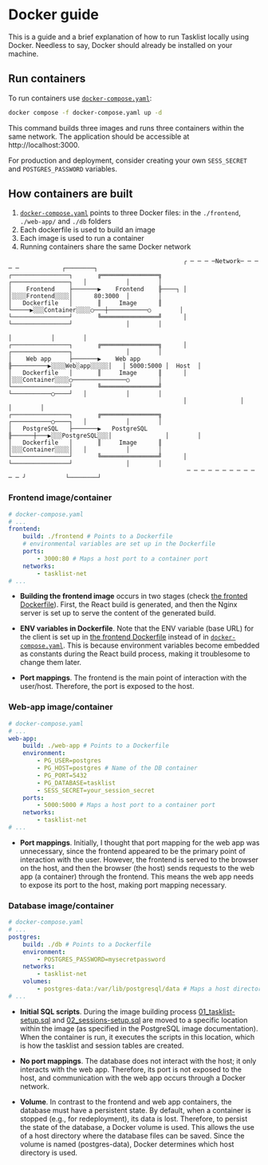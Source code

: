 # Docker guide

This is a guide and a brief explanation of how to run Tasklist locally using Docker. Needless to say, Docker should already be installed on your machine.

## Run containers

To run containers use [`docker-compose.yaml`](../docker-compose.yaml):

```bash
docker compose -f docker-compose.yaml up -d
```
This command builds three images and runs three containers within the same network. The application should be accessible at http://localhost:3000.

For production and deployment, consider creating your own `SESS_SECRET` and `POSTGRES_PASSWORD` variables.

## How containers are built

1. [`docker-compose.yaml`](../docker-compose.yaml) points to three Docker files: in the `./frontend`, `./web-app/` and `./db` folders
1. Each dockerfile is used to build an image
1. Each image is used to run a container
1. Running containers share the same Docker network

```plain text
                                                 ╭ ─ ─ ─ ─Network─ ─ ─ ─ ─            ┌────────┐
┌────────────────┐       ╔════════════════╗          ┌────────────────┐   │           │        │
│    Frontend    ├───────▶    Frontend    ╟────┐ │   │░░░░Frontend░░░░│      80:3000  │        │
│   Dockerfile   │       ║     Image      ║    └─────▶░░░Container░░░░○───┼───────────○        │
└────────────────┘       ╚════════════════╝      │   └────────────────┘               │        │
                                                                          │           │        │
┌────────────────┐       ╔════════════════╗      │   ┌────────────────┐               │        │
│    Web app     ├───────▶    Web app     ╟──────────▶░░░░Web░app░░░░░│   │ 5000:5000 │  Host  │
│   Dockerfile   │       ║     Image      ║      │   │░░░Container░░░░○───────────────○        │
└────────────────┘       ╚════════════════╝          └───────────○────┘   │           │        │
                                                 │               │                    │        │
┌────────────────┐       ╔════════════════╗          ┌───────────○────┐   │           │        │
│   PostgreSQL   ├───────▶   PostgreSQL   ╟──────┼───▶░░░PostgreSQL░░░│               │        │
│   Dockerfile   │       ║     Image      ║          │░░░Container░░░░│   │           │        │
└────────────────┘       ╚════════════════╝      │   └────────────────┘               │        │
                                                  ─ ─ ─ ─ ─ ─ ─ ─ ─ ─ ─ ─ ╯           └────────┘     
```

### Frontend image/container

```yaml
# docker-compose.yaml
# ...
frontend:
    build: ./frontend # Points to a Dockerfile
    # environmental variables are set up in the Dockerfile
    ports:
        - 3000:80 # Maps a host port to a container port
    networks:
        - tasklist-net
# ...
```
- **Building the frontend image** occurs in two stages (check [the fronted Dockerfile](../frontend/Dockerfile)). First, the React build is generated, and then the Nginx server is set up to serve the content of the generated build.

- **ENV variables in Dockerfile**. Note that the ENV variable (base URL) for the client is set up in [the frontend Dockerfile](../frontend/Dockerfile) instead of in [`docker-compose.yaml`](../docker-compose.yaml). This is because environment variables become embedded as constants during the React build process, making it troublesome to change them later.

- **Port mappings**. The frontend is the main point of interaction with the user/host. Therefore, the port is exposed to the host. 

### Web-app image/container

```yaml
# docker-compose.yaml
# ...
web-app:
    build: ./web-app # Points to a Dockerfile
    environment:
        - PG_USER=postgres
        - PG_HOST=postgres # Name of the DB container
        - PG_PORT=5432
        - PG_DATABASE=tasklist
        - SESS_SECRET=your_session_secret
    ports:
        - 5000:5000 # Maps a host port to a container port
    networks:
        - tasklist-net
# ...
```

- **Port mappings**. Initially, I thought that port mapping for the web app was unnecessary, since the frontend appeared to be the primary point of interaction with the user. However, the frontend is served to the browser on the host, and then the browser (the host) sends requests to the web app (a container) through the frontend. This means the web app needs to expose its port to the host, making port mapping necessary.

### Database image/container

```yaml
# docker-compose.yaml
# ...
postgres:
    build: ./db # Points to a Dockerfile
    environment:
        - POSTGRES_PASSWORD=mysecretpassword
    networks:
        - tasklist-net
    volumes:
        - postgres-data:/var/lib/postgresql/data # Maps a host directory to a container directory and allows file sharing between them
# ...
```

- **Initial SQL scripts**. During the image building process [01_tasklist-setup.sql](../db/init-scripts/01_tasklist-setup.sql) and [02_sessions-setup.sql](../db/init-scripts/02_sessions-setup.sql) are moved to a specific location within the image (as specified in the PostgreSQL image documentation). When the container is run, it executes the scripts in this location, which is how the tasklist and session tables are created.

- **No port mappings**. The database does not interact with the host; it only interacts with the web app. Therefore, its port is not exposed to the host, and communication with the web app occurs through a Docker network.

- **Volume**. In contrast to the frontend and web app containers, the database must have a persistent state. By default, when a container is stopped (e.g., for redeployment), its data is lost. Therefore, to persist the state of the database, a Docker volume is used. This allows the use of a host directory where the database files can be saved. Since the volume is named (postgres-data), Docker determines which host directory is used.